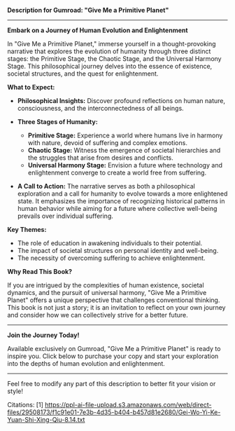 **Description for Gumroad: "Give Me a Primitive Planet"**

---

**Embark on a Journey of Human Evolution and Enlightenment**

In "Give Me a Primitive Planet," immerse yourself in a thought-provoking narrative that explores the evolution of humanity through three distinct stages: the Primitive Stage, the Chaotic Stage, and the Universal Harmony Stage. This philosophical journey delves into the essence of existence, societal structures, and the quest for enlightenment.

**What to Expect:**

- **Philosophical Insights:** Discover profound reflections on human nature, consciousness, and the interconnectedness of all beings.
  
- **Three Stages of Humanity:** 
  - **Primitive Stage:** Experience a world where humans live in harmony with nature, devoid of suffering and complex emotions.
  - **Chaotic Stage:** Witness the emergence of societal hierarchies and the struggles that arise from desires and conflicts.
  - **Universal Harmony Stage:** Envision a future where technology and enlightenment converge to create a world free from suffering.

- **A Call to Action:** The narrative serves as both a philosophical exploration and a call for humanity to evolve towards a more enlightened state. It emphasizes the importance of recognizing historical patterns in human behavior while aiming for a future where collective well-being prevails over individual suffering.

**Key Themes:**

- The role of education in awakening individuals to their potential.
- The impact of societal structures on personal identity and well-being.
- The necessity of overcoming suffering to achieve enlightenment.

**Why Read This Book?**

If you are intrigued by the complexities of human existence, societal dynamics, and the pursuit of universal harmony, "Give Me a Primitive Planet" offers a unique perspective that challenges conventional thinking. This book is not just a story; it is an invitation to reflect on your own journey and consider how we can collectively strive for a better future.

---

**Join the Journey Today!**

Available exclusively on Gumroad, "Give Me a Primitive Planet" is ready to inspire you. Click below to purchase your copy and start your exploration into the depths of human evolution and enlightenment.

--- 

Feel free to modify any part of this description to better fit your vision or style!

Citations:
[1] https://ppl-ai-file-upload.s3.amazonaws.com/web/direct-files/29508173/f1c91e01-7e3b-4d35-b404-b457d81e2680/Gei-Wo-Yi-Ke-Yuan-Shi-Xing-Qiu-8.14.txt
